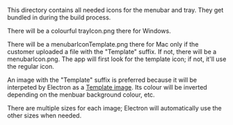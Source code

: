 This directory contains all needed icons for the menubar and tray. They get bundled in during the build process.

There will be a colourful trayIcon.png there for Windows.

There will be a menubarIconTemplate.png there for Mac only if the customer uploaded a file with the "Template" suffix. If not, there will be a menubarIcon.png. The app will first look for the template icon; if not, it'll use the regular icon.

An image with the "Template" suffix is preferred because it will be interpeted by Electron as a [Template image](https://electronjs.org/docs/api/native-image#template-image). Its colour will be inverted depending on the menbuar background colour, etc.

There are multiple sizes for each image; Electron will automatically use the other sizes when needed.

